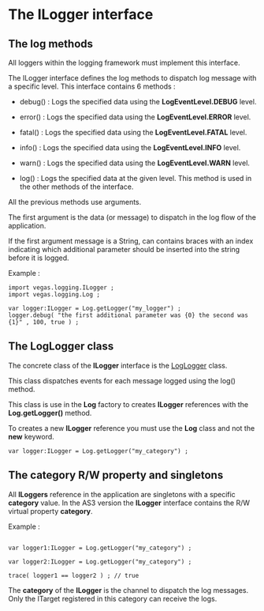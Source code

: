 # The ILogger interface #

## The log methods ##

All loggers within the logging framework must implement this interface.

The ILogger interface defines the log methods to dispatch log message with a specific level. This interface contains 6 methods :

  * debug() : Logs the specified data using the **LogEventLevel.DEBUG** level.
  * error() : Logs the specified data using the **LogEventLevel.ERROR** level.
  * fatal() : Logs the specified data using the **LogEventLevel.FATAL** level.
  * info()  : Logs the specified data using the **LogEventLevel.INFO** level.
  * warn()  : Logs the specified data using the **LogEventLevel.WARN** level.

  * log() : Logs the specified data at the given level. This method is used in the other methods of the interface.

All the previous methods use arguments.

The first argument is the data (or message) to dispatch in the log flow of the application.

If the first argument message is a String, can contains braces with an index indicating which additional parameter should be inserted into the string before it is logged.

Example :

```
import vegas.logging.ILogger ;
import vegas.logging.Log ;

var logger:ILogger = Log.getLogger("my_logger") ;
logger.debug( "the first additional parameter was {0} the second was {1}" , 100, true ) ;
```

## The LogLogger class ##

The concrete class of the **ILogger** interface is the [LogLogger](http://svn.riaforge.org/vegas/AS2/trunk/src/vegas/logging/LogLogger.as) class.

This class dispatches events for each message logged using the log() method.

This class is use in the **Log** factory to creates **ILogger** references with the **Log.getLogger()** method.

To creates a new **ILogger** reference you must use the **Log** class and not the **new** keyword.

```
var logger:ILogger = Log.getLogger("my_category") ;
```

## The category R/W property and singletons ##

All **ILoggers** reference in the application are singletons with a specific **category** value. In the AS3 version the **ILogger** interface contains the R/W virtual property **category**.

Example :

```

var logger1:ILogger = Log.getLogger("my_category") ;

var logger2:ILogger = Log.getLogger("my_category") ;

trace( logger1 == logger2 ) ; // true

```


The **category** of the **ILogger** is the channel to dispatch the log messages. Only the ITarget registered in this category can receive the logs.

